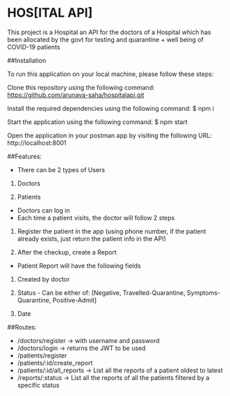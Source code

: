 # HOS[ITAL API]

This project is a Hospital an API for the doctors of a Hospital which has been allocated by the
govt for testing and quarantine + well being of COVID-19 patients

##Installation

To run this application on your local machine, please follow these steps:

Clone this repository using the following command: https://github.com/arunava-saha/hospitalapi.git

Install the required dependencies using the following command: $ npm i

Start the application using the following command: $ npm start

Open the application in your postman app by visiting the following URL: http://localhost:8001

##Features:

- There can be 2 types of Users

1. Doctors

2. Patients

- Doctors can log in
- Each time a patient visits, the doctor will follow 2 steps

1. Register the patient in the app (using phone number, if the patient already exists, just
   return the patient info in the API)

2. After the checkup, create a Report

- Patient Report will have the following fields

1. Created by doctor

2. Status - Can be either of: [Negative, Travelled-Quarantine, Symptoms-Quarantine,
   Positive-Admit]

3. Date

##Routes:

- /doctors/register → with username and password
- /doctors/login → returns the JWT to be used
- /patients/register
- /patients/:id/create_report
- /patients/:id/all_reports → List all the reports of a patient oldest to latest
- /reports/:status → List all the reports of all the patients filtered by a specific status
